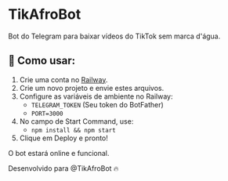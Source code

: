 
# TikAfroBot

Bot do Telegram para baixar vídeos do TikTok sem marca d'água.

## 🚀 Como usar:

1. Crie uma conta no [Railway](https://railway.app).
2. Crie um novo projeto e envie estes arquivos.
3. Configure as variáveis de ambiente no Railway:
   - `TELEGRAM_TOKEN` (Seu token do BotFather)
   - `PORT=3000`
4. No campo de Start Command, use:
   - `npm install && npm start`
5. Clique em Deploy e pronto!

O bot estará online e funcional.

Desenvolvido para @TikAfroBot 🔥
